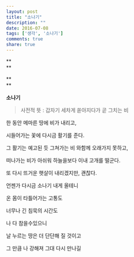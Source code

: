 ```yaml
---
layout: post
title: "소나기"
description: ""
date: 2016-07-08
tags: ['생각', '소나기']
comments: true
share: true
---
```


**  
**

**  
**

**소나기**

> 사전적 뜻 : 갑자기 세차게 쏟아지다가 곧 그치는 비

  

한 동안 메마른 땅에 비가 내리고,

시들어가는 꽃에 다시금 활기를 준다.

  

그 활기는 예고된 듯 그쳐가는 비 와함께 오래가지 못하고,

떠나가는 비가 아쉬워 하늘을보다 이내 고개를 떨군다.

  

또 다시 뜨거운 햇살이 내리겠지만, 괜찮다.

언젠가 다시금 소나기 내게 올테니

  

온 몸이 타틀어가는 고통도

너무나 긴 침묵의 시간도

나 다 참을수있으니

  

날 누르는 땅은 더 단단해 질 것이고

그 만큼 나 강해져 그대 다시 만나길

  

  

